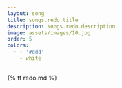 ```yaml
---
layout: song
title: songs.redo.title
description: songs.redo.description
image: assets/images/10.jpg
order: 5
colors:
  - - '#ddd'
    - white
---
```


{% tf redo.md %}
